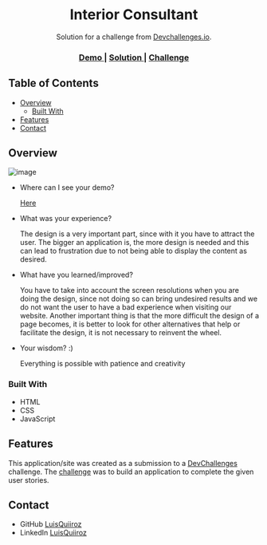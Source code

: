 <!-- Please update value in the {}  -->

<h1 align="center">Interior Consultant</h1>

<div align="center">
   Solution for a challenge from  <a href="http://devchallenges.io" target="_blank">Devchallenges.io</a>.
</div>

<div align="center">
  <h3>
    <a href="https://interior-consultant-q.netlify.app/">
      Demo
    </a>
    <span> | </span>
    <a href="https://github.com/LuisQuiiroz/interior-consultant">
      Solution
    </a>
    <span> | </span>
    <a href="https://devchallenges.io/challenges/Jymh2b2FyebRTUljkNcb">
      Challenge
    </a>
  </h3>
</div>

<!-- TABLE OF CONTENTS -->

## Table of Contents

- [Overview](#overview)
  - [Built With](#built-with)
- [Features](#features)
- [Contact](#contact)

<!-- OVERVIEW -->

## Overview

![image](https://github.com/LuisQuiiroz/interior-consultant/assets/93633867/f1e2af06-c215-477f-bcc8-f9a74d161fcf)


- Where can I see your demo?
  
  [Here](https://interior-consultant-q.netlify.app/)
  
- What was your experience?

   The design is a very important part, since with it you have to attract the user. The bigger an application is, the more design is needed and this can lead to frustration due to not being able to display the content as desired.
  
- What have you learned/improved?

   You have to take into account the screen resolutions when you are doing the design, since not doing so can bring undesired results and we do not want the user to have a bad experience when visiting our website.
Another important thing is that the more difficult the design of a page becomes, it is better to look for other alternatives that help or facilitate the design, it is not necessary to reinvent the wheel.

- Your wisdom? :)

  Everything is possible with patience and creativity

### Built With

<!-- This section should list any major frameworks that you built your project using. Here are a few examples.-->

- HTML
- CSS
- JavaScript

## Features

<!-- List the features of your application or follow the template. Don't share the figma file here :) -->

This application/site was created as a submission to a [DevChallenges](https://devchallenges.io/challenges) challenge. The [challenge](https://devchallenges.io/challenges/Jymh2b2FyebRTUljkNcb) was to build an application to complete the given user stories.


## Contact

- GitHub [LuisQuiiroz](https://github.com/LuisQuiiroz)
- LinkedIn [LuisQuiiroz](https://www.linkedin.com/in/luis-quiiroz/)
